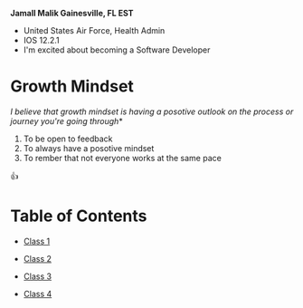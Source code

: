 
**Jamall Malik Gainesville, FL EST**

- United States Air Force, Health Admin
- IOS 12.2.1
- I'm excited about becoming a Software Developer

# Growth Mindset #

*I believe that growth mindset is having a posotive outlook on the process or
journey you're going through**

1. To be open to feedback
2. To always have a posotive mindset
3. To rember that not everyone works at the same pace

 👍

# Table of Contents

- [Class 1](Class1.md)

- [Class 2](Class2.md)

- [Class 3](class3.md)

- [Class 4](class4.md)
